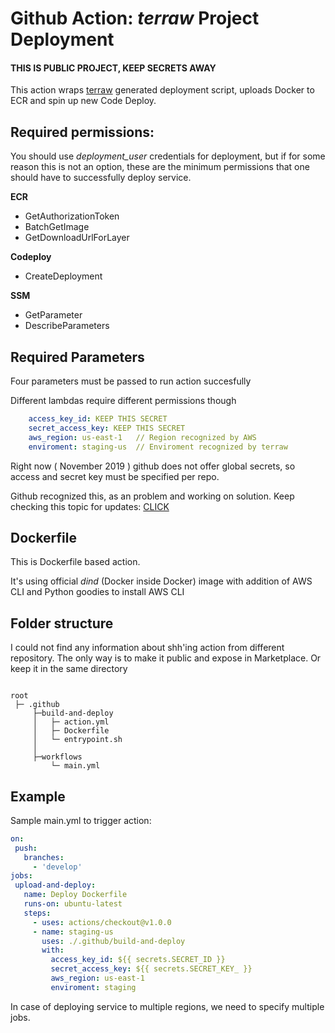 # Github Action: <i>terraw</i> Project Deployment

#### THIS IS PUBLIC PROJECT, KEEP SECRETS AWAY 

This action wraps [terraw](https://github.com/miere/terraw) generated deployment script, uploads Docker to ECR and spin up new Code Deploy.


## Required permissions:
 You should use *deployment_user* credentials for deployment, but if for some reason this is not an option, these are
 the minimum permissions that one should have to successfully deploy service.


<b>ECR</b>

- GetAuthorizationToken
- BatchGetImage
- GetDownloadUrlForLayer

<b> Codeploy</b>

- CreateDeployment

<b> SSM </b>

- GetParameter
- DescribeParameters


## Required Parameters

Four parameters must be passed to run action succesfully

Different lambdas require different permissions though 

```yml
    access_key_id: KEEP THIS SECRET
    secret_access_key: KEEP THIS SECRET 
    aws_region: us-east-1   // Region recognized by AWS
    enviroment: staging-us  // Enviroment recognized by terraw
```

Right now ( November 2019 ) github does not offer global secrets, so access and secret key must be specified per repo.

Github recognized this, as an problem and working on solution. Keep checking this topic for updates: [CLICK](https://github.community/t5/GitHub-Actions/Method-ability-to-share-secrets-across-multiple-repositories-in/td-p/30958)

## Dockerfile 
This is Dockerfile based action. 

It's using official <i>dind</i> (Docker inside Docker) image with addition of AWS CLI and Python goodies to install AWS CLI


## Folder structure 

I could not find any information about shh'ing action from different repository. The only way is to make it public and
expose in Marketplace. 
Or keep it in the same directory 

```.env

root 
 ├─ .github	
     ├─build-and-deploy
     │   ├─ action.yml
     │   ├─ Dockerfile
     │   └─ entrypoint.sh
     │ 
     ├─workflows
         └─ main.yml   
```

## Example
Sample main.yml to trigger action:
 ```yml
on:
  push:
    branches:
      - 'develop'
jobs:
  upload-and-deploy:
    name: Deploy Dockerfile
    runs-on: ubuntu-latest
    steps:
      - uses: actions/checkout@v1.0.0
      - name: staging-us
        uses: ./.github/build-and-deploy
        with:
          access_key_id: ${{ secrets.SECRET_ID }}
          secret_access_key: ${{ secrets.SECRET_KEY_ }}
          aws_region: us-east-1
          enviroment: staging
```

In case of deploying service to multiple regions, we need to specify multiple jobs.
